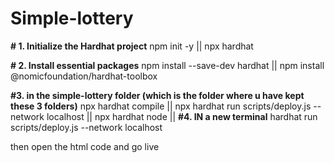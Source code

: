 # Simple-lottery


**# 1. Initialize the Hardhat project**
npm init -y
||
npx hardhat

**# 2. Install essential packages**
npm install --save-dev hardhat
||
npm install @nomicfoundation/hardhat-toolbox

**#3. in the simple-lottery folder (which is the folder where u have kept these 3 folders)**
npx hardhat compile
||
npx hardhat run scripts/deploy.js --network localhost
||
npx hardhat node
||
**#4. IN a new terminal**
hardhat run scripts/deploy.js --network localhost


then open the html code and go live
